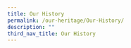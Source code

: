 ```yaml
---
title: Our History
permalink: /our-heritage/Our-History/
description: ""
third_nav_title: Our History
---
```

